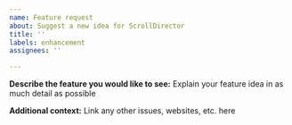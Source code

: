 ```yaml
---
name: Feature request
about: Suggest a new idea for ScrollDirector
title: ''
labels: enhancement
assignees: ''

---
```


**Describe the feature you would like to see:**
Explain your feature idea in as much detail as possible 

**Additional context:**
Link any other issues, websites, etc. here
